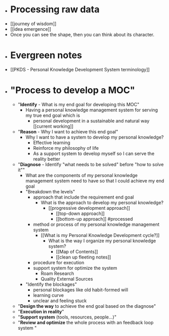 - # Processing raw data
- [[journey of wisdom]]
- [[idea emergence]]
- Once you can see the shape, then you can think about its character.
- # Evergreen notes
- [[PKDS - Personal Knowledge Development System terminology]]
- # "Process to develop a MOC"
    - "**Identify** - What is my end goal for developing this MOC"
        - Having a personal knowledge management system for serving my true end goal which is 
            - personal development in a sustainable and natural way [[current working]]
    - "**Reason** - Why I want to achieve this end goal"
        - Why I want to have a system to develop my personal knowledge?
            - Effective learning
            - Reinforce my philosophy of life
            - As a support system to develop myself so I can serve the reality better
    - "**Diagnose** - Identify "what needs to be solved" before "how to solve it""
        - What are the components of my personal knowledge management system need to have so that I could achieve my end goal
        - "Breakdown the levels"
            - approach that include the requirement end goal
                - What is the approach to develop my personal knowledge?
                    - [[progressive development approach]]
                        - [[top-down approach]]
                        - [[bottom-up approach]] #processed
            - method or process of my personal knowledge management system
                - [[What is my Personal Knowledge Development cycle?]]
                    - What is the way I organize my personal knowledge system?
                        - [[Map of Contents]]
                        - [[clean up fleeting notes]]
            - procedure for execution
            - support system for optimize the system
                - Roam Research
                - Quality External Sources
        - "Identify the blockages"
            - personal blockages like old habit-formed will
            - learning curve 
            - unclear and feeling stuck
    - "**Design the way** to achieve the end goal based on the diagnose"
    - "**Execution in reality**"
    - "**Support system** (tools, resources, people...)"
    - "**Review and optimize** the whole process with an feedback loop system "
